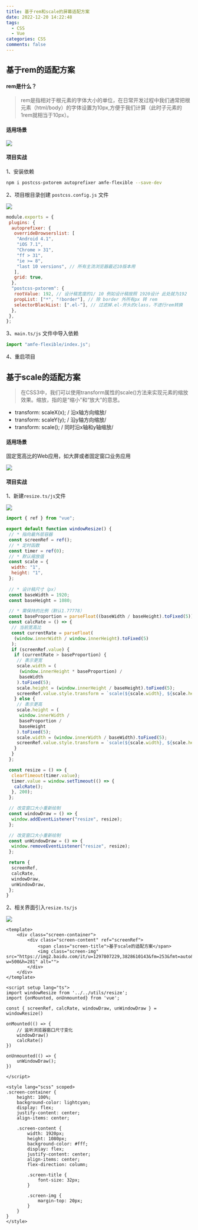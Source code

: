```yaml
---
title: 基于rem和scale的屏幕适配方案
date: 2022-12-20 14:22:48
tags:
  - CSS
  - Vue
categories: CSS
comments: false
---
```


## 基于rem的适配方案

#### rem是什么？

> rem是指相对于根元素的字体大小的单位，在日常开发过程中我们通常把根元素（html/body）的字体设置为10px,方便于我们计算（此时子元素的1rem就相当于10px）。

#### 适用场景

![](https://blog-image-ch.oss-cn-hangzhou.aliyuncs.com/blog-image/202212201425180.gif)

#### 项目实战

1、安装依赖

```bash
npm i postcss-pxtorem autoprefixer amfe-flexible --save-dev
```

2、项目根目录创建 `postcss.config.js` 文件

![](https://blog-image-ch.oss-cn-hangzhou.aliyuncs.com/blog-image/202212201426337.jpg)

```javascript
module.exports = {
 plugins: {
  autoprefixer: {
   overrideBrowserslist: [
    "Android 4.1",
    "iOS 7.1",
    "Chrome > 31",
    "ff > 31",
    "ie >= 8",
    "last 10 versions", // 所有主流浏览器最近10版本用
   ],
   grid: true,
  },
  "postcss-pxtorem": {
   rootValue: 192, // 设计稿宽度的1/ 10 例如设计稿按照 1920设计 此处就为192
   propList: ["*", "!border"], // 除 border 外所有px 转 rem
   selectorBlackList: [".el-"], // 过滤掉.el-开头的class，不进行rem转换
  },
 },
};
```

3、`main.ts/js` 文件中导入依赖

```javascript
import "amfe-flexible/index.js";
```

4、重启项目



## 基于scale的适配方案

> 在CSS3中，我们可以使用transform属性的scale()方法来实现元素的缩放效果。缩放，指的是“缩小”和“放大”的意思。

- transform: scaleX(x); / 沿x轴方向缩放/
- transform: scaleY(y); / 沿y轴方向缩放/
- transform: scale(); / 同时沿x轴和y轴缩放/

#### 适用场景

固定宽高比的Web应用，如大屏或者固定窗口业务应用

![](https://blog-image-ch.oss-cn-hangzhou.aliyuncs.com/blog-image/202212201429474.gif)

#### 项目实战

1、新建`resize.ts/js`文件

![](https://blog-image-ch.oss-cn-hangzhou.aliyuncs.com/blog-image/202212201430245.jpg)

```javascript
import { ref } from "vue";

export default function windowResize() {
 // * 指向最外层容器
 const screenRef = ref();
 // * 定时函数
 const timer = ref(0);
 // * 默认缩放值
 const scale = {
  width: "1",
  height: "1",
 };
    
 // * 设计稿尺寸（px）
 const baseWidth = 1920;
 const baseHeight = 1080;

 // * 需保持的比例（默认1.77778）
 const baseProportion = parseFloat((baseWidth / baseHeight).toFixed(5));
 const calcRate = () => {
  // 当前宽高比
  const currentRate = parseFloat(
   (window.innerWidth / window.innerHeight).toFixed(5)
  );
  if (screenRef.value) {
   if (currentRate > baseProportion) {
    // 表示更宽
    scale.width = (
     (window.innerHeight * baseProportion) /
     baseWidth
    ).toFixed(5);
    scale.height = (window.innerHeight / baseHeight).toFixed(5);
    screenRef.value.style.transform = `scale(${scale.width}, ${scale.height})`;
   } else {
    // 表示更高
    scale.height = (
     window.innerWidth /
     baseProportion /
     baseHeight
    ).toFixed(5);
    scale.width = (window.innerWidth / baseWidth).toFixed(5);
    screenRef.value.style.transform = `scale(${scale.width}, ${scale.height})`;
   }
  }
 };

 const resize = () => {
  clearTimeout(timer.value);
  timer.value = window.setTimeout(() => {
   calcRate();
  }, 200);
 };

 // 改变窗口大小重新绘制
 const windowDraw = () => {
  window.addEventListener("resize", resize);
 };

 // 改变窗口大小重新绘制
 const unWindowDraw = () => {
  window.removeEventListener("resize", resize);
 };

 return {
  screenRef,
  calcRate,
  windowDraw,
  unWindowDraw,
 };
}
```

2、相关界面引入`resize.ts/js`

![](https://blog-image-ch.oss-cn-hangzhou.aliyuncs.com/blog-image/202212201431706.jpg)

```vue
<template>
    <div class="screen-container">
        <div class="screen-content" ref="screenRef">
            <span class="screen-title">基于scale的适配方案</span>
            <img class="screen-img" src="https://img2.baidu.com/it/u=1297807229,3828610143&fm=253&fmt=auto&app=138&f=JPEG?w=500&h=281" alt="">
        </div>
    </div>
</template>

<script setup lang="ts">
import windowResize from '../../utils/resize';
import {onMounted, onUnmounted} from 'vue';

const { screenRef, calcRate, windowDraw, unWindowDraw } = windowResize()

onMounted(() => {
    // 监听浏览器窗口尺寸变化
    windowDraw()
    calcRate()
})

onUnmounted(() => {
    unWindowDraw();
})

</script>

<style lang="scss" scoped>
.screen-container {
    height: 100%;
    background-color: lightcyan;
    display: flex;
    justify-content: center;
    align-items: center;

    .screen-content {
        width: 1920px;
        height: 1080px;
        background-color: #fff;
        display: flex;
        justify-content: center;
        align-items: center;
        flex-direction: column;

        .screen-title {
            font-size: 32px;
        }

        .screen-img {
            margin-top: 20px;
        }
    }
}
</style>
```

